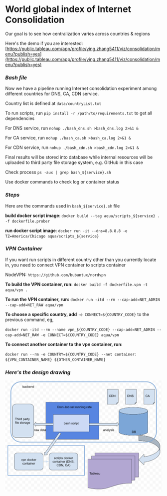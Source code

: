 # World global index of Internet Consolidation
Our goal is to see how centralization varies across countries & regions

Here's the demo if you are interested: [https://public.tableau.com/app/profile/ying.zhang5411/viz/consolidation/menu?publish=yes](https://public.tableau.com/app/profile/ying.zhang5411/viz/consolidation/menu?publish=yes)

### *Bash file*

Now we have a pipeline running Internet consolidation experiment among different countries for DNS, CA, CDN service. 

Country list is defined at `data/countryList.txt`

To run scripts, run `pip install -r /path/to/requirements.txt` to get all dependencies

For DNS service, run `nohup ./bash_dns.sh >bash_dns.log 2>&1 &` 

For CA service, run `nohup ./bash_ca.sh >bash_ca.log 2>&1 &` 

For CDN service, run `nohup ./bash_cdn.sh >bash_cdn.log 2>&1 &`

Final results will be stored into database while internal resources will be uploaded to third party file storage system, e.g. GitHub in this case

Check process `ps -aux | grep bash_${service}.sh`

Use docker commands to check log or container status

### *Steps*

Here are the commands used in `bash_${service}.sh` file

**build docker script image**: `docker build --tag aqua/scripts_${service} . -f dockerfile.prober`

**run docker script image**: `docker run -it --dns=8.8.8.8 -e TZ=America/Chicago aqua/scripts_${service}`

### *VPN Container*

If you want run scripts in different country other than you currently locate in, you need to connect VPN container to scripts container

NodeVPN: `https://github.com/bubuntux/nordvpn`

**To build the VPN container, run:**  `docker build -f dockerfile.vpn -t aqua/vpn .`

**To run the VPN container, run:** `docker run -itd --rm --cap-add=NET_ADMIN --cap-add=NET_RAW aqua/vpn`

**To choose a specific country, add** `-e CONNECT=${COUNTRY_CODE}` to the previous command, eg, 

`docker run -itd --rm --name vpn_${COUNTRY_CODE} --cap-add=NET_ADMIN --cap-add=NET_RAW -e CONNECT=${COUNTRY_CODE} aqua/vpn`

**To connect another container to the vpn container, run:**

`docker run --rm -e COUNTRY=${COUNTRY_CODE} --net container: ${VPN_CONTAINER_NAME} ${OTHER_CONTAINER_NAME}`

### *Here's the design drawing*

![](design.png)